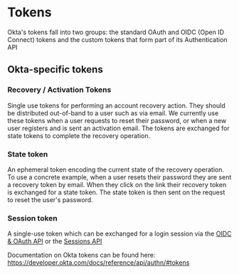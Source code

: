 # Tokens
Okta's tokens fall into two groups: the standard OAuth and OIDC (Open ID Connect) tokens and the custom tokens that form
part of its Authentication API

## Okta-specific tokens
### Recovery / Activation Tokens
Single use tokens for performing an account recovery action. They should be distributed out-of-band to a user such as 
via email. We currently use these tokens when a user requests to reset their password, or when a new user registers and
is sent an activation email. The tokens are exchanged for state tokens to complete the recovery operation.

### State token
An ephemeral token encoding the current state of the recovery operation. To use a concrete example, when a user resets
their password they are sent a recovery token by email. When they click on the link their recovery token is exchanged
for a state token. The state token is then sent on the request to reset the user's password.

### Session token
A single-use token which can be exchanged for a login session via the [OIDC & OAuth API](https://developer.okta.com/docs/reference/api/oidc/)
or the [Sessions API](https://developer.okta.com/docs/reference/api/sessions/)

Documentation on Okta tokens can be found here: https://developer.okta.com/docs/reference/api/authn/#tokens
